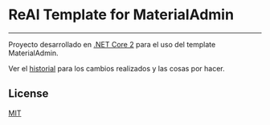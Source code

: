 # ReAl Template for MaterialAdmin

---------------------------------------

Proyecto desarrollado en [.NET Core 2](https://www.microsoft.com/net/) para el uso del template MaterialAdmin.

Ver el [historial](CHANGELOG.md) para los cambios realizados y las cosas por hacer.


## License
[MIT](LICENSE)